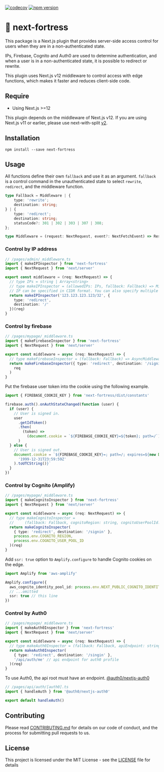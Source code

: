 [![codecov](https://codecov.io/gh/aiji42/next-fortress/branch/main/graph/badge.svg?token=HG8SOQXGCN)](https://codecov.io/gh/aiji42/next-fortress)
[![npm version](https://badge.fury.io/js/next-fortress.svg)](https://badge.fury.io/js/next-fortress)

# :japanese_castle: next-fortress

This package is a Next.js plugin that provides server-side access control for users when they are in a non-authenticated state.

IPs, Firebase, Cognito and Auth0 are used to determine authentication, and when a user is in a non-authenticated state, it is possible to redirect or rewrite.

This plugin uses Next.js v12 middleware to control access with edge functions, which makes it faster and reduces client-side code.

## Require

- Using Next.js >=12

This plugin depends on the middleware of Next.js v12. If you are using Next.js v11 or earlier, please use next-with-split [v2](https://www.npmjs.com/package/next-fortress/v/2.2.2).

## Installation

```
npm install --save next-fortress
```

## Usage

All functions define their own `fallback` and use it as an argument. `fallback` is a control command in the unauthenticated state to select `rewrite`, `redirect`, and the middleware function.
```ts
type Fallback = Middleware | {
    type: 'rewrite';
    destination: string;
} | {
    type: 'redirect';
    destination: string;
    statusCode?: 301 | 302 | 303 | 307 | 308;
};

type Middleware = (request: NextRequest, event?: NextFetchEvent) => Response | undefined;
```

### Control by IP address

```ts
// /pages/admin/_middleware.ts
import { makeIPInspector } from 'next-fortress'
import { NextRequest } from 'next/server'

export const middleware = (req: NextRequest) => {
  // type IPs = string | Array<string>
  // type makeIPInspector = (allowedIPs: IPs, fallback: Fallback) => Middleware
  // IP can be specified in CIDR format. You can also specify multiple IPs in an array.
  return makeIPInspector('123.123.123.123/32', {
    type: 'redirect',
    destination: '/'
  })(req)
}
```

### Control by firebase

```ts
// /pages/mypage/_middleware.ts
import { makeFirebaseInspector } from 'next-fortress'
import { NextRequest } from 'next/server'

export const middleware = async (req: NextRequest) => {
  // type makeFirebaseInspector = (fallback: Fallback) => AsyncMiddleware;
  return makeFirebaseInspector({ type: 'redirect', destination: '/signin' })(
    req
  )
}
```

Put the firebase user token into the cookie using the following example.
```ts
import { FIREBASE_COOKIE_KEY } from 'next-fortress/dist/constants'

firebase.auth().onAuthStateChanged(function (user) {
  if (user) {
    // User is signed in.
    user
      .getIdToken()
      .then(
        (token) =>
          (document.cookie = `${FIREBASE_COOKIE_KEY}=${token}; path=/`)
      )
  } else {
    // User is signed out.
    document.cookie = `${FIREBASE_COOKIE_KEY}=; path=/; expires=${new Date(
      '1999-12-31T23:59:59Z'
    ).toUTCString()}`
  }
})
```

### Control by Cognito (Amplify)

```ts
// /pages/mypage/_middleware.ts
import { makeCognitoInspector } from 'next-fortress'
import { NextRequest } from 'next/server'

export const middleware = async (req: NextRequest) => {
  // type makeCognitoInspector =
  //     (fallback: Fallback, cognitoRegion: string, cognitoUserPoolId: string) => AsyncMiddleware;
  return makeCognitoInspector(
    { type: 'redirect', destination: '/signin' },
    process.env.COGNITO_REGION,
    process.env.COGNITO_USER_POOL_ID
  )(req)
}
```

Add `ssr: true` option to `Amplify.configure` to handle Cognito cookies on the edge.
```ts
import Amplify from 'aws-amplify'

Amplify.configure({
  aws_cognito_identity_pool_id: process.env.NEXT_PUBLIC_COGNITO_IDENTITY_POOL_ID,
  // ...omitted
  ssr: true // this line 
})
```

### Control by Auth0

```ts
// /pages/mypage/_middleware.ts
import { makeAuth0Inspector } from 'next-fortress'
import { NextRequest } from 'next/server'

export const middleware = async (req: NextRequest) => {
  // type makeAuth0Inspector = (fallback: Fallback, apiEndpoint: string) => AsyncMiddleware;
  return makeAuth0Inspector(
    { type: 'redirect', destination: '/singin' },
    '/api/auth/me' // api endpoint for auth0 profile
  )(req)
}
```

To use Auth0, the api root must have an endpoint. [@auth0/nextjs-auth0](https://github.com/auth0/nextjs-auth0#basic-setup)
```ts
// /pages/api/auth/[auth0].ts
import { handleAuth } from '@auth0/nextjs-auth0'

export default handleAuth()
```

## Contributing
Please read [CONTRIBUTING.md](https://github.com/aiji42/next-fortress/blob/main/CONTRIBUTING.md) for details on our code of conduct, and the process for submitting pull requests to us.

## License
This project is licensed under the MIT License - see the [LICENSE](https://github.com/aiji42/next-fortress/blob/main/LICENSE) file for details
